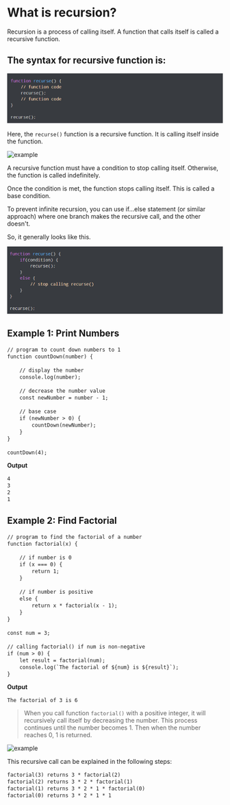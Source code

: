 # What is recursion?

Recursion is a process of calling itself. A function that calls itself is called a recursive function.

## The syntax for recursive function is:

![example](https://raw.githubusercontent.com/Moganesan/DSA/master/Algorithms/recursion/examples/basicrecursivefunc.png)

Here, the `recurse()` function is a recursive function. It is calling itself inside the function.

![example](https://cdn.programiz.com/sites/tutorial2program/files/javascript-recursion.png)

A recursive function must have a condition to stop calling itself. Otherwise, the function is called indefinitely.

Once the condition is met, the function stops calling itself. This is called a base condition.

To prevent infinite recursion, you can use if...else statement (or similar approach) where one branch makes the recursive call, and the other doesn't.

So, it generally looks like this.

![example](https://raw.githubusercontent.com/Moganesan/DSA/master/Algorithms/recursion/examples/recursivefucwithend.png)

## Example 1: Print Numbers

```
// program to count down numbers to 1
function countDown(number) {

    // display the number
    console.log(number);

    // decrease the number value
    const newNumber = number - 1;

    // base case
    if (newNumber > 0) {
        countDown(newNumber);
    }
}

countDown(4);
```

**Output**

```
4
3
2
1
```

## Example 2: Find Factorial

```
// program to find the factorial of a number
function factorial(x) {

    // if number is 0
    if (x === 0) {
        return 1;
    }

    // if number is positive
    else {
        return x * factorial(x - 1);
    }
}

const num = 3;

// calling factorial() if num is non-negative
if (num > 0) {
    let result = factorial(num);
    console.log(`The factorial of ${num} is ${result}`);
}
```

**Output**

```
The factorial of 3 is 6
```

> When you call function `factorial()` with a positive integer, it will recursively call itself by decreasing the number.
> This process continues until the number becomes 1. Then when the number reaches 0, 1 is returned.

![example](https://cdn.programiz.com/sites/tutorial2program/files/javascript-factorial-working.png)

This recursive call can be explained in the following steps:

```
factorial(3) returns 3 * factorial(2)
factorial(2) returns 3 * 2 * factorial(1)
factorial(1) returns 3 * 2 * 1 * factorial(0)
factorial(0) returns 3 * 2 * 1 * 1
```
